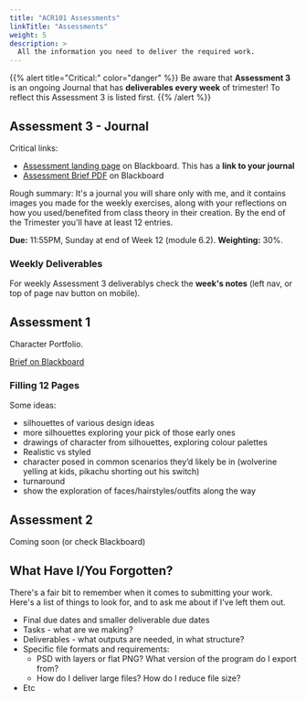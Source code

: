 ```yaml
---
title: "ACR101 Assessments"
linkTitle: "Assessments"
weight: 5
description: >
  All the information you need to deliver the required work.
---
```


{{% alert title="Critical:" color="danger" %}}
Be aware that **Assessment 3** is an ongoing Journal that has **deliverables every week** of trimester! To reflect this Assessment 3 is listed first.
{{% /alert %}}

## Assessment 3 - Journal

Critical links:

- [Assessment landing page](https://laureate-au.blackboard.com/webapps/blackboard/content/listContentEditable.jsp?content_id=_8570122_1&course_id=_83802_1&mode=reset) on Blackboard. This has a **link to your journal**
- [Assessment Brief PDF](https://laureate-au.blackboard.com/bbcswebdav/pid-8570148-dt-content-rid-35711014_1/xid-35711014_1) on Blackboard

Rough summary: It's a journal you will share only with me, and it contains images you made for the weekly exercises, along with your reflections on how you used/benefited from class theory in their creation. By the end of the Trimester you'll have at least 12 entries.

**Due:** 11:55PM, Sunday at end of Week 12 (module 6.2). 
**Weighting:** 30%.

### Weekly Deliverables

For weekly Assessment 3 deliverablys check the **week's notes** (left nav, or top of page nav button on mobile).

## Assessment 1

Character Portfolio.

[Brief on Blackboard](https://learn-ap-southeast-2-prod-fleet01-xythos.s3-ap-southeast-2.amazonaws.com/5c07149a959f5/15620432?response-content-disposition=inline%3B%20filename%2A%3DUTF-8%27%27ACR101%2520Assessment%25201.2019113.pdf&response-content-type=application%2Fpdf&X-Amz-Algorithm=AWS4-HMAC-SHA256&X-Amz-Date=20200317T031337Z&X-Amz-SignedHeaders=host&X-Amz-Expires=21600&X-Amz-Credential=AKIAIW5OVFIUOTV36DNA%2F20200317%2Fap-southeast-2%2Fs3%2Faws4_request&X-Amz-Signature=c5aaccaf0afc2a3bd67edab1aae8b46fd04f124aef5e70a995bd6001318eb738)

### Filling 12 Pages

Some ideas:
* silhouettes of various design ideas
* more silhouettes exploring your pick of those early ones
* drawings of character from silhouettes, exploring colour palettes
* Realistic vs styled
* character posed in common scenarios they’d likely be in (wolverine yelling at kids, pikachu shorting out his switch)
* turnaround
* show the exploration of faces/hairstyles/outfits along the way

## Assessment 2

Coming soon (or check Blackboard)

## What Have I/You Forgotten?

There's a fair bit to remember when it comes to submitting your work. Here's a list of things to look for, and to ask me about if I've left them out.
  * Final due dates and smaller deliverable due dates
  * Tasks - what are we making?
  * Deliverables - what outputs are needed, in what structure?
  * Specific file formats and requirements:
    * PSD with layers or flat PNG? What version of the program do I export from? 
    * How do I deliver large files? How do I reduce file size?
  * Etc



